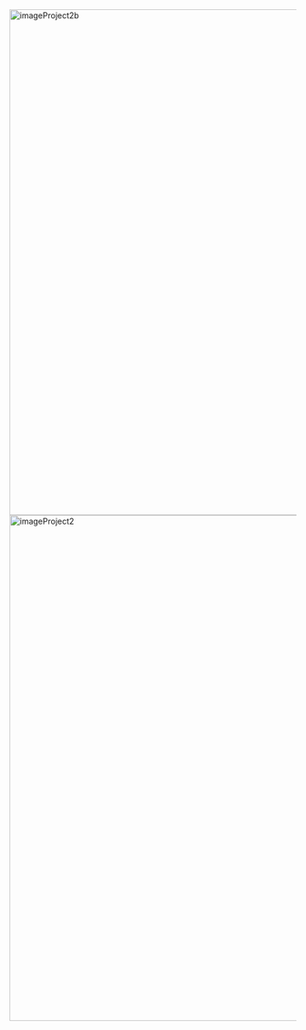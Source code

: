 
<img width="1716" height="887" alt="imageProject2b" src="https://github.com/user-attachments/assets/6560d6d9-aed7-4e72-a64f-82c651ae3fb2" />
<img width="1716" height="887" alt="imageProject2" src="https://github.com/user-attachments/assets/2bfb319d-5ee7-4f77-9f50-335f0312e387" />
